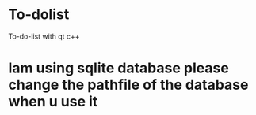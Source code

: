 # To-dolist
To-do-list with qt c++
# Iam using sqlite database please change the pathfile of the database when u use it 

